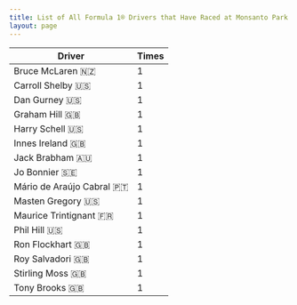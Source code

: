 ```yaml
---
title: List of All Formula 1® Drivers that Have Raced at Monsanto Park Circuit
layout: page
---
```



| Driver | Times |
|--|--|
| Bruce McLaren 🇳🇿 | 1 |
| Carroll Shelby 🇺🇸 | 1 |
| Dan Gurney 🇺🇸 | 1 |
| Graham Hill 🇬🇧 | 1 |
| Harry Schell 🇺🇸 | 1 |
| Innes Ireland 🇬🇧 | 1 |
| Jack Brabham 🇦🇺 | 1 |
| Jo Bonnier 🇸🇪 | 1 |
| Mário de Araújo Cabral 🇵🇹 | 1 |
| Masten Gregory 🇺🇸 | 1 |
| Maurice Trintignant 🇫🇷 | 1 |
| Phil Hill 🇺🇸 | 1 |
| Ron Flockhart 🇬🇧 | 1 |
| Roy Salvadori 🇬🇧 | 1 |
| Stirling Moss 🇬🇧 | 1 |
| Tony Brooks 🇬🇧 | 1 |


